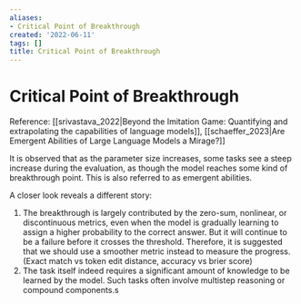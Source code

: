 ```yaml
---
aliases:
- Critical Point of Breakthrough
created: '2022-06-11'
tags: []
title: Critical Point of Breakthrough
---
```


# Critical Point of Breakthrough

Reference: [[srivastava_2022|Beyond the Imitation Game: Quantifying and extrapolating the capabilities of language models]], [[schaeffer_2023|Are Emergent Abilities of Large Language Models a Mirage?]]

It is observed that as the parameter size increases, some tasks see a steep increase during the evaluation, as though the model reaches some kind of breakthrough point. This is also referred to as emergent abilities.

A closer look reveals a different story:
1. The breakthrough is largely contributed by the zero-sum, nonlinear, or discontinuous metrics, even when the model is gradually learning to assign a higher probability to the correct answer. But it will continue to be a failure before it crosses the threshold. Therefore, it is suggested that we should use a smoother metric instead to measure the progress. (Exact match vs token edit distance, accuracy vs brier score)
2. The task itself indeed requires a significant amount of knowledge to be learned by the model. Such tasks often involve multistep reasoning or compound components.s